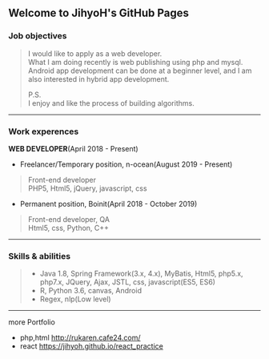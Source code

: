 ## Welcome to JihyoH's GitHub Pages


### Job objectives
> I would like to apply as a web developer.   
> What I am doing recently is web publishing using php and mysql.   
> Android app development can be done at a beginner level, and I am also interested in hybrid app development.   
>   
> P.S.   
> I enjoy and like the process of building algorithms.   

***   


### Work experences
**WEB DEVELOPER**(April 2018 - Present)   
   
- Freelancer/Temporary position, n-ocean(August 2019 - Present)   
> Front-end developer   
> PHP5, Html5, jQuery, javascript, css   

- Permanent position, Boinit(April 2018 - October 2019)   
> Front-end developer, QA   
> Html5, css, Python, C++  



***   



### Skills & abilities
> - Java 1.8, Spring Framework(3.x, 4.x), MyBatis, Html5, php5.x, php7.x, JQuery, Ajax, JSTL, css, javascript(ES5, ES6)   
> - R, Python 3.6, canvas, Android   
> - Regex, nlp(Low level)   


***   

more Portfolio   
- php,html <http://rukaren.cafe24.com/>   
- react <https://jihyoh.github.io/react_practice>   




